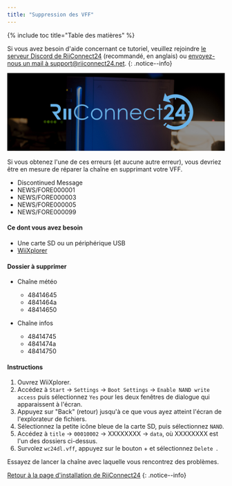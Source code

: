 ```yaml
---
title: "Suppression des VFF"
---
```


{% include toc title="Table des matières" %}

Si vous avez besoin d'aide concernant ce tutoriel, veuillez rejoindre [le serveur Discord de RiiConnect24](https://discord.gg/b4Y7jfD) (recommandé, en anglais) ou [envoyez-nous un mail à support@riiconnect24.net](mailto:support@riiconnect24.net).
{: .notice--info}

![RiiConnect24 Logo](/images/WiiRC24Logo.jpg)

Si vous obtenez l'une de ces erreurs (et aucune autre erreur), vous devriez être en mesure de réparer la chaîne en supprimant votre VFF.

+ Discontinued Message
+ NEWS/FORE000001
+ NEWS/FORE000003
+ NEWS/FORE000005
+ NEWS/FORE000099

#### Ce dont vous avez besoin
* Une carte SD ou un périphérique USB
* [WiiXplorer](https://sourceforge.net/projects/wiixplorer/files/latest/download)

#### Dossier à supprimer

+ Chaîne météo
  + 48414645
  + 4841464a
  + 48414650

+ Chaîne infos
  + 48414745
  + 4841474a
  + 48414750

#### Instructions

1. Ouvrez WiiXplorer.
2. Accédez à `Start` -> `Settings` -> `Boot Settings` -> `Enable NAND write access` puis sélectionnez `Yes` pour les deux fenêtres de dialogue qui apparaissent à l'écran.
3. Appuyez sur "Back" (retour) jusqu'à ce que vous ayez atteint l'écran de l'explorateur de fichiers.
4. Sélectionnez la petite icône bleue de la carte SD, puis sélectionnez ` NAND `.
5. Accédez à ` title ` -> ` 00010002 ` -> XXXXXXXX -> ` data `, où XXXXXXXX est l'un des dossiers ci-dessus.
6. Survolez ` wc24dl.vff `, appuyez sur le bouton + et sélectionnez `Delete `.

Essayez de lancer la chaîne avec laquelle vous rencontrez des problèmes.

[Retour à la page d'installation de RiiConnect24](riiconnect24)
{: .notice--info}
